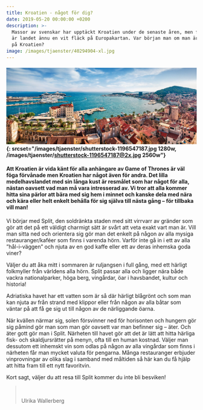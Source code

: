 ```yaml
---
title: Kroatien - något för dig?
date: 2019-05-20 00:00:00 +0200
description: >-
  Massor av svenskar har upptäckt Kroatien under de senaste åren, men för många
  är landet ännu en vit fläck på Europakartan. Var början man om man är nyfiken
  på Kroatien?
image: /images/tjaenster/40294904-xl.jpg
---
```


#### ![](/images/tjaenster/shutterstock-1196547187.jpg){: srcset="/images/tjaenster/shutterstock-1196547187.jpg 1280w, /images/tjaenster/shutterstock-1196547187@2x.jpg 2560w"}

#### Att Kroatien &auml;r vida k&auml;nt f&ouml;r alla anh&auml;ngare av Game of Thrones &auml;r v&auml;l f&ouml;ga f&ouml;rv&aring;nade men Kroatien har n&aring;got &auml;ven f&ouml;r andra. Det lilla medelhavslandet med sin l&aring;nga kust &auml;r resm&aring;let som har n&aring;got f&ouml;r alla, n&auml;stan oavsett vad man m&aring; vara intresserad av. Vi tror att alla kommer hitta sina p&auml;rlor att b&auml;ra med sig hem i minnet och kanske dela med n&auml;ra och k&auml;ra eller helt enkelt beh&aring;lla f&ouml;r sig sj&auml;lva till n&auml;sta g&aring;ng – f&ouml;r tillbaka vill man\!

Vi b&ouml;rjar med Split, den soldr&auml;nkta staden med sitt virrvarr av gr&auml;nder som g&ouml;r att det p&aring; ett v&auml;ldigt charmigt s&auml;tt &auml;r sv&aring;rt att veta exakt vart man &auml;r. Vill man sitta ned och orientera sig g&ouml;r man det enkelt p&aring; n&aring;gon av alla mysiga restauranger/kaf&eacute;er som finns i varenda h&ouml;rn. Varf&ouml;r inte g&aring; in i ett av alla ”h&aring;l-i-v&auml;ggen” och njuta av en god kaffe eller ett av deras inhemska goda viner?

V&auml;ljer du att &aring;ka mitt i sommaren &auml;r ruljangsen i full g&aring;ng, med ett h&auml;rligt folkmyller fr&aring;n v&auml;rldens alla h&ouml;rn. Split passar alla och ligger n&auml;ra b&aring;de vackra nationalparker, h&ouml;ga berg, ving&aring;rdar, &ouml;ar i havsbandet, kultur och historia\!

Adriatiska havet har ett vatten som &auml;r s&aring; d&auml;r h&auml;rligt bl&aring;gr&ouml;nt och som man kan njuta av fr&aring;n strand med klippor eller fr&aring;n n&aring;gon av alla b&aring;tar som v&auml;ntar p&aring; att f&aring; ge sig ut till n&aring;gon av de n&auml;rliggande &ouml;arna.

N&auml;r kv&auml;llen n&auml;rmar sig, solen f&ouml;rsvinner ned f&ouml;r horisonten och hungern g&ouml;r sig p&aring;mind g&ouml;r man som man g&ouml;r oavsett var man befinner sig – &auml;ter. Och &auml;ter gott g&ouml;r man i Split. N&auml;rheten till havet g&ouml;r att det &auml;r l&auml;tt att hitta h&auml;rliga fisk- och skaldjursr&auml;tter p&aring; menyn, ofta till en human kostnad. V&auml;ljer man dessutom ett inhemskt vin som odlas p&aring; n&aring;gon av alla ving&aring;rdar som finns i n&auml;rheten f&aring;r man mycket valuta f&ouml;r pengarna. M&aring;nga restauranger erbjuder vinprovningar av olika slag i samband med m&aring;ltiden s&aring; h&auml;r kan du f&aring; hj&auml;lp att hitta fram till ett nytt favoritvin.

Kort sagt, v&auml;ljer du att resa till Split kommer du inte bli besviken\!

> &nbsp;
>
>
> Ulrika Wallerberg